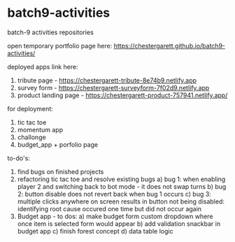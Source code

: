 # batch9-activities
batch-9 activities repositories

open temporary portfolio page here: 
https://chestergarett.github.io/batch9-activities/

deployed apps link here:
1) tribute page - https://chestergarett-tribute-8e74b9.netlify.app
2) survey form - https://chestergarett-surveyform-7f02d9.netlify.app
3) product landing page - https://chestergarett-product-757941.netlify.app/

for deployment:
1) tic tac toe
2) momentum app
3) challonge
4) budget_app + porfolio page

to-do's:
1) find bugs on finished projects
2) refactoring tic tac toe and resolve existing bugs
       a) bug 1: when enabling player 2 and switching back to bot mode - it does not swap turns
       b) bug 2: button disable does not revert back when bug 1 occurs
       c) bug 3: multiple clicks anywhere on screen results in button not being disabled: identifying root cause occured one time but did not occur again
3) Budget app - to dos: 
       a) make budget form custom dropdown where once item is selected form would appear
       b) add validation snackbar in budget app
       c) finish forest concept
       d) data table logic
